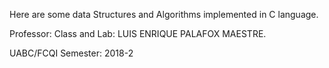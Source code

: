 Here are some data Structures and Algorithms implemented in C language.

 Professor:
 Class and Lab: LUIS ENRIQUE PALAFOX MAESTRE.
 
 UABC/FCQI Semester: 2018-2
